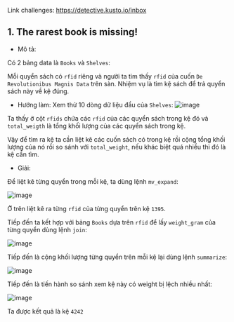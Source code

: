 Link challenges: https://detective.kusto.io/inbox

## 1. The rarest book is missing!

- Mô tả: 

Có 2 bảng data là `Books` và `Shelves`:
<p align="center">
<src=![image](https://user-images.githubusercontent.com/91442807/236636652-c92bd703-98dc-45ee-aa43-208645c8459a.png)>
</p>

<p align="center">
<src=![image](https://user-images.githubusercontent.com/91442807/236636661-c91e8b73-18e8-4336-b76b-0cd50e9111bc.png)>
 </p>

Mỗi quyển sách có `rfid` riêng và người ta tìm thấy `rfid` của cuốn `De Revolutionibus Magnis Data` trên sàn. Nhiệm vụ là tìm kệ sách để trả quyển sách này về kệ đúng.

- Hướng làm:
Xem thử 10 dòng dữ liệu đầu của `Shelves`:
![image](https://user-images.githubusercontent.com/91442807/236636804-d2fb7e6a-8551-4a97-8e9c-591875bcade3.png)

Ta thấy ở cột `rfids` chứa các `rfid` của các quyển sách trong kệ đó và `total_weigth` là tổng khối lượng của các quyển sách trong kệ.

Vậy để tìm ra kệ ta cần liệt kê các cuốn sách có trong kệ rồi cộng tổng khối lượng của nó rồi so sánh với `total_weight`, nếu khác biệt quá nhiều thì đó là kệ cần tìm.

- Giải:

Để liệt kê từng quyển trong mỗi kệ, ta dùng lệnh `mv_expand`:

![image](https://user-images.githubusercontent.com/91442807/236637208-c309ccf1-5f84-43b0-b93c-d73ca4f51d10.png)

Ở trên liệt kê ra từng `rfid` của từng quyển trên kệ `1395`.

Tiếp đến ta kết hợp với bảng `Books` dựa trên `rfid` để lấy `weight_gram` của từng quyển dùng lệnh `join`:

![image](https://user-images.githubusercontent.com/91442807/236637393-7c9fc4cf-be9e-4d0a-ad78-b2dbf9935561.png)

Tiếp đến là cộng khối lượng từng quyển trên mỗi kệ lại dùng lệnh `summarize`:

![image](https://user-images.githubusercontent.com/91442807/236637504-b22d80b9-26bb-476b-abdb-ecf19da4a3bb.png)

Tiếp đến là tiến hành so sánh xem kệ này có weight bị lệch nhiều nhất:

![image](https://user-images.githubusercontent.com/91442807/236637635-1884d855-3c3d-4b90-9a26-001f869c5fc9.png)

Ta được kết quả là kệ `4242`





